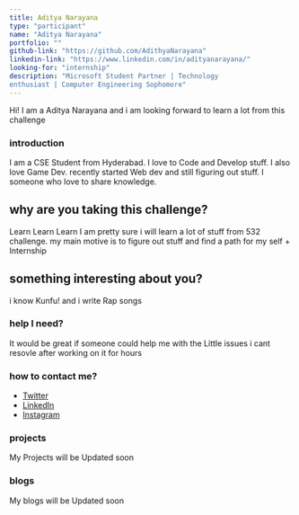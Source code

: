 ```yaml
---
title: Aditya Narayana
type: "participant"
name: "Aditya Narayana"
portfolio: ""
github-link: "https://github.com/AdithyaNarayana"
linkedin-link: "https://www.linkedin.com/in/adityanarayana/"
looking-for: "internship"
description: "Microsoft Student Partner | Technology
enthusiast | Computer Engineering Sophomore"
---
```


Hi! I am a Aditya Narayana and i am looking forward to learn a lot from this challenge

### introduction

I am a CSE Student from Hyderabad. I love to Code and Develop stuff. I also love Game Dev. recently started Web dev and still figuring out stuff.
I someone who love to share knowledge.


## why are you taking this challenge?

Learn Learn Learn
I am pretty sure i will learn a lot of stuff from 532 challenge. my main motive is to figure out stuff and find a path for my self + Internship 

## something interesting about you?

i know Kunfu! and i write Rap songs 

### help I need?

It would be great if someone could help me with the Little issues i cant resovle after working on it for hours

### how to contact me?

- [Twitter](https://twitter.com/aditya__naraya)
- [LinkedIn](https://www.linkedin.com/in/adityanarayana/)
- [Instagram](https://www.instagram.com/adithyanarayana/)

### projects

My Projects will be Updated soon 


### blogs

My blogs will be Updated soon 
